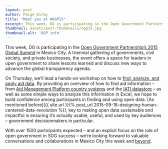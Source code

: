 ```yaml
---
layout: post
author: Paige Kirby
title: "Meet you at #OGP15"
excerpt: This week, DG is participating in the Open Government Partnership’s 2015 Global Summit in Mexico City....
thumbnail: assets/post-thumbnails/ogp15.jpg
thumbnail-alt: 'OGP info'
---
```


This week, DG is participating in the [Open Government Partnership’s 2015 Global Summit](http://ogpsummit.org/) in Mexico City. A triennial gathering of governments, civil society, and private businesses, the event offers a space for leaders in open government to share lessons learned and discuss new ways to advance the global transparency agenda. 

On Thursday, we’ll lead a hands-on workshop on how to [find, analyze, and apply aid data](http://sched.co/4Xfu). By providing an overview of how to find aid information – from [Aid Management Platform country systems](http://malawiaid.finance.gov.mw/portal/) and the [IATI datastore](http://datastore.iatistandard.org/docs/) – as well as some simple ways to analyze this information in Excel, we hope to build confidence among participants in finding and using open data. [As mentioned before]({{ site.url }}{% post_url 2015-09-18-designing-human-centered-data-revolution %}), key to making open data sustainable and impactful is ensuring it’s actually usable, useful, and used by key audiences – government decisionmakers in particular.

With over 1500 participants expected – and an explicit focus on the role of open government in SDG success – we’re looking forward to valuable conversations and collaborations in Mexico City this week and [beyond](http://opengovhub.org/blog/10/2015/lunchtime-event-putting-lessons-into-action-post-ogp-summit-2015-nov-6th).
